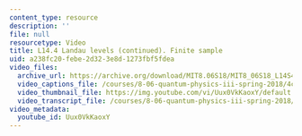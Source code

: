 ```yaml
---
content_type: resource
description: ''
file: null
resourcetype: Video
title: L14.4 Landau levels (continued). Finite sample
uid: a238fc20-febe-2d32-3e8d-1273fbf5fdea
video_files:
  archive_url: https://archive.org/download/MIT8.06S18/MIT8_06S18_L14S4_300k.mp4
  video_captions_file: /courses/8-06-quantum-physics-iii-spring-2018/4c51cfaf47c455c0adafc7f28d3ee6c6_Uux0VkKaoxY.vtt
  video_thumbnail_file: https://img.youtube.com/vi/Uux0VkKaoxY/default.jpg
  video_transcript_file: /courses/8-06-quantum-physics-iii-spring-2018/bdf35f575bfd19fb36ebe6a80b1cdffa_Uux0VkKaoxY.pdf
video_metadata:
  youtube_id: Uux0VkKaoxY
---
```

